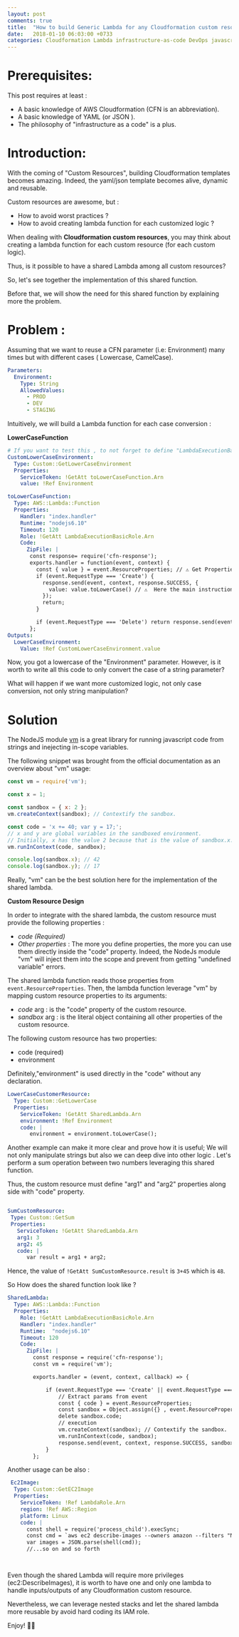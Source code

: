 ```yaml
---
layout: post
comments: true
title:  "How to build Generic Lambda for any Cloudformation custom resource"
date:   2018-01-10 06:03:00 +0733
categories: Cloudformation Lambda infrastructure-as-code DevOps javascript nodejs AWS Cloud
---
```


# Prerequisites:

This post requires at least :

- A basic knowledge of AWS Cloudformation (CFN is an abbreviation).
- A basic knowledge of YAML (or JSON ).
- The philosophy of "infrastructure as a code" is a plus.




# Introduction:

  With the coming of "Custom Resources", building Cloudformation templates becomes amazing. Indeed, the yaml/json template becomes alive, dynamic and reusable.


  Custom resources are awesome, but :

  - How to avoid worst practices ?
  - How to avoid creating lambda function for each customized logic ?

  When dealing with **Cloudformation custom resources**, you may think about creating a lambda function for each custom resource (for each custom logic).

  Thus, is it possible to have a shared Lambda among all custom resources?

  So, let's see together the implementation of this shared function.

  Before that, we will show the need for this shared function by explaining more the problem.

# Problem :

Assuming that we want to reuse a CFN parameter  (i.e: Environment) many times but with different cases ( Lowercase, CamelCase).

```yaml
Parameters:
  Environment:
    Type: String
    AllowedValues:
      - PROD
      - DEV
      - STAGING
```  

Intuitively, we will build a Lambda function for each case conversion :

**LowerCaseFunction**

```yaml
# If you want to test this , to not forget to define "LambdaExecutionBasicRole" resource
CustomLowerCaseEnvironment:
  Type: Custom::GetLowerCaseEnvironment
  Properties:      
    ServiceToken: !GetAtt toLowerCaseFunction.Arn
    value: !Ref Environment

toLowerCaseFunction:
  Type: AWS::Lambda::Function
  Properties:
    Handler: "index.handler"
    Runtime: "nodejs6.10"
    Timeout: 120
    Role: !GetAtt LambdaExecutionBasicRole.Arn
    Code:
      ZipFile: |
       const response= require('cfn-response');
       exports.handler = function(event, context) {
         const { value } = event.ResourceProperties; // ⚠️ Get Properties
         if (event.RequestType === 'Create') {
           response.send(event, context, response.SUCCESS, {
             value: value.toLowerCase() // ⚠️  Here the main instruction
           });
           return;
         }

         if (event.RequestType === 'Delete') return response.send(event, context, response.SUCCESS);
       };
Outputs:
  LowerCaseEnvironment:
    Value: !Ref CustomLowerCaseEnvironment.value
```

Now, you got a lowercase of the "Environment" parameter. However, is it worth to write all this code to only convert the case of a string parameter?

What will happen if we want more customized logic, not only case conversion, not only string manipulation?


# Solution


The NodeJS module [vm](https://nodejs.org/api/vm.html) is a great library for running javascript code from strings and inejecting in-scope variables.

The following snippet was brought from the official documentation as an overview about "vm" usage:

```js
const vm = require('vm');

const x = 1;

const sandbox = { x: 2 };
vm.createContext(sandbox); // Contextify the sandbox.

const code = 'x += 40; var y = 17;';
// x and y are global variables in the sandboxed environment.
// Initially, x has the value 2 because that is the value of sandbox.x.
vm.runInContext(code, sandbox);

console.log(sandbox.x); // 42
console.log(sandbox.y); // 17

```

Really, "vm" can be the best solution here for the implementation of the shared lambda.

**Custom Resource Design**

In order to integrate with the shared lambda, the custom resource must provide the following properties :

- *code (Required)*
- *Other properties* : The more you define properties, the more you can use them directly inside the "code" property. Indeed, the NodeJs module "vm" will inject them into the scope and prevent from getting  "undefined variable" errors.


The shared lambda function reads those properties from `event.ResourceProperties`.
Then, the lambda function leverage "vm" by mapping custom resource properties to its arguments:

- *code* arg    : is the "code" property of the custom resource.
- *sandbox* arg : is the literal object  containing all other properties of the custom resource.

The following custom resource has two properties:

- code (required)
- environment

Definitely,"environment" is used directly in the "code" without any declaration.

```yaml
LowerCaseCustomerResource:
  Type: Custom::GetLowerCase
  Properties:
    ServiceToken: !GetAtt SharedLambda.Arn
    environment: !Ref Environment
    code: |
       environment = environment.toLowerCase();

```

Another example can make it more clear and prove how it is useful; We will not only manipulate strings but also we can deep dive into other logic . Let's perform a sum operation between two numbers leveraging this shared function.

Thus, the custom resource must define "arg1" and "arg2" properties along side with  "code" property.


```yaml

SumCustomResource:
 Type: Custom::GetSum
 Properties:
   ServiceToken: !GetAtt SharedLambda.Arn
   arg1: 3
   arg2: 45
   code: |
      var result = arg1 + arg2;  
```

Hence, the value of `!GetAtt SumCustomResource.result` is `3+45` which is `48`.

So How does the shared function look like ?

```yaml
SharedLambda:
  Type: AWS::Lambda::Function
  Properties:
    Role: !GetAtt LambdaExecutionBasicRole.Arn
    Handler: "index.handler"
    Runtime:  "nodejs6.10"
    Timeout: 120
    Code:
      ZipFile: |
        const response = require('cfn-response');
        const vm = require('vm');

        exports.handler = (event, context, callback) => {

            if (event.RequestType === 'Create' || event.RequestType === 'Update') {
                // Extract params from event
                const { code } = event.ResourceProperties;
                const sandbox = Object.assign({} , event.ResourceProperties);
                delete sandbox.code;
                // execution
                vm.createContext(sandbox); // Contextify the sandbox.
                vm.runInContext(code, sandbox);
                response.send(event, context, response.SUCCESS, sandbox);
            }
        };

```


Another usage can be also :

```yaml
 Ec2Image:
  Type: Custom::GetEC2Image
  Properties:
    ServiceToken: !Ref LambdaRole.Arn
    region: !Ref AWS::Region
    platform: Linux
    code: |
      const shell = require('process_child').execSync;
      const cmd = `aws ec2 describe-images --owners amazon --filters "Name=platform,Values=${platform}" "Name=root-device-type,Values=ebs"` --region ${}
      var images = JSON.parse(shell(cmd));
      //...so on and so forth




```

Even though the shared Lambda will require more privileges (ec2:DescribeImages), it is worth to have one and only one lambda to handle inputs/outputs of any Cloudformation custom resource.

Nevertheless, we can leverage nested stacks and let the shared lambda more reusable by avoid hard coding its IAM role.

Enjoy! 👍🏻


<!--
// TODO
Share a template Let visitors launches stacks on their own environment:
https://aws.amazon.com/blogs/devops/construct-your-own-launch-stack-url/
-->
